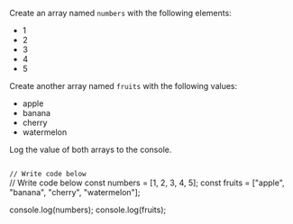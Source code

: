Create an array named `numbers`
with the following elements:
- 1
- 2
- 3
- 4
- 5

Create another array named `fruits`
with the following values:
- apple
- banana
- cherry
- watermelon

Log the value of both arrays
to the console.

<codeblock language="javascript" type="exercise" testMode="fixedInput">
<code>
// Write code below
</code>

<solution>
// Write code below
const numbers = [1, 2, 3, 4, 5];
const fruits = ["apple", "banana", "cherry", "watermelon"];

console.log(numbers);
console.log(fruits);
</solution>
</codeblock>
